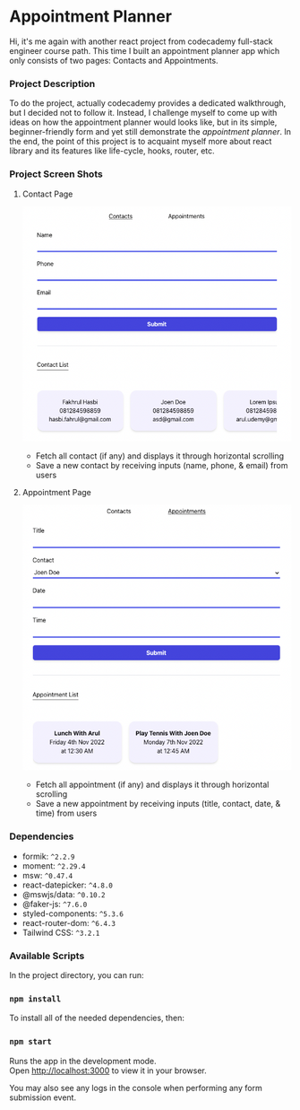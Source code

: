 # Appointment Planner

Hi, it's me again with another react project from codecademy full-stack engineer course path. This time I built an appointment planner app which only consists of two pages: Contacts and Appointments.

### Project Description

To do the project, actually codecademy provides a dedicated walkthrough, but I decided not to follow it. Instead, I challenge myself to come up with ideas on how the appointment planner would looks like, but in its simple, beginner-friendly form and yet still demonstrate the _appointment planner_. In the end, the point of this project is to acquaint myself more about react library and its features like life-cycle, hooks, router, etc.

### Project Screen Shots

1.  Contact Page

    ![Screenshot](assets/contacts.png)

    - Fetch all contact (if any) and displays it through horizontal scrolling
    - Save a new contact by receiving inputs (name, phone, & email) from users

2.  Appointment Page

    ![Screenshot](assets/appointments.png)  

    - Fetch all appointment (if any) and displays it through horizontal scrolling
    - Save a new appointment by receiving inputs (title, contact, date, & time) from users

### Dependencies

- formik: `^2.2.9`
- moment: `^2.29.4`
- msw: `^0.47.4`
- react-datepicker: `^4.8.0`
- @mswjs/data: `^0.10.2`
- @faker-js: `^7.6.0`
- styled-components: `^5.3.6`
- react-router-dom: `^6.4.3`
- Tailwind CSS: `^3.2.1`

### Available Scripts

In the project directory, you can run:

### `npm install`

To install all of the needed dependencies, then:

### `npm start`

Runs the app in the development mode.\
Open [http://localhost:3000](http://localhost:3000) to view it in your browser.

You may also see any logs in the console when performing any form submission event.
